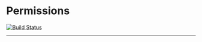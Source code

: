 # Permissions

[![Build Status](https://travis-ci.org/edvinaskrucas/permission.png?branch=master)](https://travis-ci.org/edvinaskrucas/permission)

---